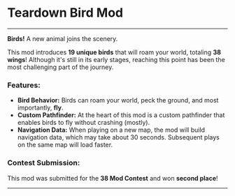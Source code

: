 # Teardown Bird Mod

---

**Birds!** A new animal joins the scenery.

This mod introduces **19 unique birds** that will roam your world, totaling **38 wings**! Although it's still in its early stages, reaching this point has been the most challenging part of the journey.

### Features:
- **Bird Behavior:** Birds can roam your world, peck the ground, and most importantly, **fly**.
- **Custom Pathfinder:** At the heart of this mod is a custom pathfinder that enables birds to fly without crashing (mostly).
- **Navigation Data:** When playing on a new map, the mod will build navigation data, which may take about 30 seconds. Subsequent plays on the same map will load faster.

### Contest Submission:
This mod was submitted for the **38 Mod Contest** and won **second place**!

---

